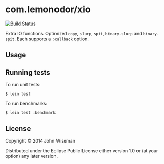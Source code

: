 # com.lemonodor/xio

[![Build Status](https://travis-ci.org/wiseman/clj-xio.png?branch=master)](https://travis-ci.org/wiseman/clj-xio)

Extra IO functions.  Optimized `copy`, `slurp`, `spit`, `binary-slurp`
and `binary-spit`.  Each supports a `:callback` option.

## Usage

## Running tests

To run unit tests:

```
$ lein test
```

To run benchmarks:

```
$ lein test :benchmark
```

## License

Copyright © 2014 John Wiseman

Distributed under the Eclipse Public License either version 1.0 or (at
your option) any later version.
